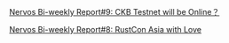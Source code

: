 [Nervos Bi-weekly Report#9: CKB Testnet will be Online？](https://talk.nervos.org/t/nervos-bi-weekly-report-9-ckb-testnet-will-be-online/1741)

[Nervos Bi-weekly Report#8: RustCon Asia with Love](https://talk.nervos.org/t/nervos-bi-weekly-report-8-rustcon-asia-with-love/1680) 
